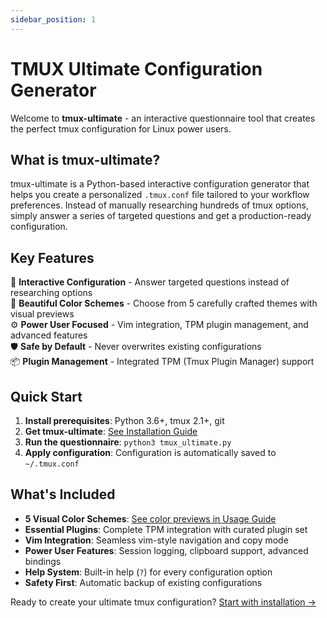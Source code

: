 ```yaml
---
sidebar_position: 1
---
```


# TMUX Ultimate Configuration Generator

Welcome to **tmux-ultimate** - an interactive questionnaire tool that creates the perfect tmux configuration for Linux power users.

## What is tmux-ultimate?

tmux-ultimate is a Python-based interactive configuration generator that helps you create a personalized `.tmux.conf` file tailored to your workflow preferences. Instead of manually researching hundreds of tmux options, simply answer a series of targeted questions and get a production-ready configuration.

## Key Features

🚀 **Interactive Configuration** - Answer targeted questions instead of researching options  
🎨 **Beautiful Color Schemes** - Choose from 5 carefully crafted themes with visual previews  
⚙️ **Power User Focused** - Vim integration, TPM plugin management, and advanced features  
🛡️ **Safe by Default** - Never overwrites existing configurations  
📦 **Plugin Management** - Integrated TPM (Tmux Plugin Manager) support  

## Quick Start

1. **Install prerequisites**: Python 3.6+, tmux 2.1+, git
2. **Get tmux-ultimate**: [See Installation Guide](installation.md)
3. **Run the questionnaire**: `python3 tmux_ultimate.py`
4. **Apply configuration**: Configuration is automatically saved to `~/.tmux.conf`

## What's Included

- **5 Visual Color Schemes**: [See color previews in Usage Guide](usage.md#question-types)
- **Essential Plugins**: Complete TPM integration with curated plugin set
- **Vim Integration**: Seamless vim-style navigation and copy mode
- **Power User Features**: Session logging, clipboard support, advanced bindings
- **Help System**: Built-in help (`?`) for every configuration option
- **Safety First**: Automatic backup of existing configurations

Ready to create your ultimate tmux configuration? [Start with installation →](installation.md)